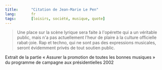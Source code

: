 ```yaml
---
title:      "Citation de Jean-Marie Le Pen"
lang:       fr
tags:       [loisirs, société, musique, quote]
---
```



> Une place sur la scène lyrique sera faite à l'opérette qui a un véritable public, mais n'a pas actuellement l'heur de plaire à la culture officielle rabat-joie. Rap et techno, qui ne sont pas des expressions musicales, seront évidemment privés de tout soutien public.


Extrait de la partie « Assurer la promotion de toutes les bonnes musiques » du programme de campagne aux présidentielles 2002
